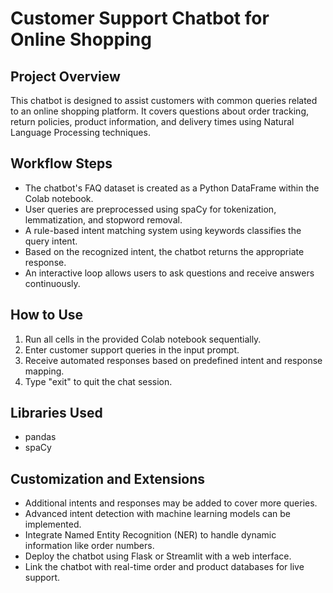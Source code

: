 # Customer Support Chatbot for Online Shopping

## Project Overview

This chatbot is designed to assist customers with common queries related to an online shopping platform. It covers questions about order tracking, return policies, product information, and delivery times using Natural Language Processing techniques.

## Workflow Steps

- The chatbot's FAQ dataset is created as a Python DataFrame within the Colab notebook.
- User queries are preprocessed using spaCy for tokenization, lemmatization, and stopword removal.
- A rule-based intent matching system using keywords classifies the query intent.
- Based on the recognized intent, the chatbot returns the appropriate response.
- An interactive loop allows users to ask questions and receive answers continuously.

## How to Use

1. Run all cells in the provided Colab notebook sequentially.
2. Enter customer support queries in the input prompt.
3. Receive automated responses based on predefined intent and response mapping.
4. Type "exit" to quit the chat session.

## Libraries Used

- pandas
- spaCy

## Customization and Extensions

- Additional intents and responses may be added to cover more queries.
- Advanced intent detection with machine learning models can be implemented.
- Integrate Named Entity Recognition (NER) to handle dynamic information like order numbers.
- Deploy the chatbot using Flask or Streamlit with a web interface.
- Link the chatbot with real-time order and product databases for live support.
